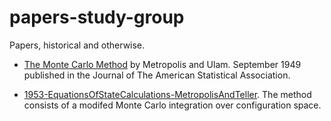 # papers-study-group
Papers, historical and otherwise.
- [The Monte Carlo Method](./1949-MonteCarlo-MetropolsAndUlam.pdf) by Metropolis and Ulam. September 1949 published in the Journal of The American Statistical Association.

- [1953-EquationsOfStateCalculations-MetropolisAndTeller](./1953-EquationsOfStateCalculations-MetropolisAndTeller.pdf). The method consists of a modifed Monte Carlo integration over configuration space.
